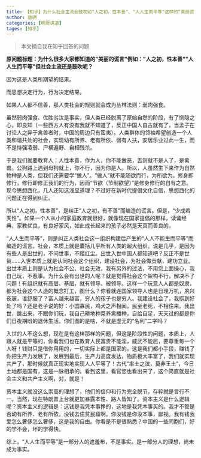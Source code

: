 ```yaml
---
title: 【知乎】为什么社会主流会鼓吹如"人之初，性本善"、"人人生而平等"这样的“美丽谎言”？
author: 唐明
categories: [明哥讲道]
tages: [知乎]
---
```

>本文摘自我在知乎回答的问题

**原问题标题：为什么很多大家都知道的"美丽的谎言"例如："人之初，性本善""人人生而平等"但社会主流还是鼓吹呢？**

因为这是人类所期望的结果。

而思想决定行为，行为决定结果。

<!--以上为摘要内容-->

如果人人都不信善，那人类社会的规则就会成为丛林法则：弱肉强食。

虽然弱肉强食、优胜劣汰是事实，但人类已经脱离了原始自然的阶段，有了恻隐之心，即良知（一些西方人有没有我就不知道了，反正中国人自古就有了，当孟子在讨论人之异于禽兽者时，中国的周边只有蛮夷）。人类群体的领袖希望创造一个人类和谐共处的社会，实现幼有所养、老有所依、弱有人扶，安居乐业过此一生，而不是恃强凌弱、尸横遍野、自相残杀。

于是我们就要教育人：人性本善，作为人，你不能做恶，否则就不是人了，是禽兽。公狗路上遇到母狗就上，你不行，因为你是人。所以，人虽然生下来作为自然物种是人类，但我们还需要学“做人”。“做人”就不能随欲而行，为所欲为。修身即修行，修行即修正我们的行为，因而“节欲（节制欲望）”是修身修行的自有之意。现今思想西化，几人还知这浅显道理？不过好在新时代提倡文化自信，思想西化的问题正在得到纠正。

所以“人之初，性本善”，是纠正“人之初，有不善”而编造的谎言。但是，“少成若天性”。如果一个人从小的家庭教育就很好，就像现在国家提倡的那样，读诵经典，家教优良，有良好家风，如此成长起来的孩子必然是天真而善良的。

“人人生而平等”，则是纠正人类社会这一组织构建后产生的“人人不能生而平等”而编造的谎言。社会，本质上就是囊括几乎所有人类的超大组织。说是几乎，是因为有些人是出世的，不问世事，不踏红尘。出世入世中国人都知道吧？反正不是世贸……入世本质上就是认同社会这个组织，建设社会，为社会做贡献，建功立业。出世本质上则是认为社会不公、社会无效，我有另外的过法，不用您上面操心，我自己玩，不惹事。为什么会有出世的人呢？就是觉得社会这个架构不行，解决不了问题！有组织就有高层、基层，就有领导、被领导。这样一个玩意人人都是奴隶，都为社会这个人造的概念打工，图什么？你看就连国家领导人也是日理万机，夙兴夜寐，谁舒服了？富人越来越富，穷人的孩子也是穷人。我建设社会了，我捞到好处了吗？还是老子说的好：小国寡民，鸡犬之声相闻，民至老死，不相往来。我出世，跳出来，不跟你们玩，我自己耕地种菜养禽播种，自给自足，天天过的都是你们日夜期盼的退休生活。你们图的是啥，不就是虚无的“名利”二字吗？

入世的人不这么想，现在是有这样那样的问题，但这是阶段性的问题，本质上，人跟人就是平等的，你看我们也在教育人民富贵不能淫，威武不能屈，要尊重每一个人呀！钱财只是借你用用的，一切实际上都是国家的。这是我们都小手段，赚钱了你把生产力发展了，发展到最后，生产力高度发达，物质极大丰富了，我们就实现共产了，那时候就真正现实地实现人人平等了！古代“率土之滨，莫非王土”，今日土地都是国有，这是一脉相承的。看到这里，看官您也看出来了，这个简直就是社会主义和共产主义啊，对，就是！

资本主义就没这么崇高的理想了，他们的信仰和行为完全脱节，存粹就是言行不一。当然，现在特朗普上台就更加暴露本性、路人皆知了。资本主义是什么逻辑呢？资本主义的逻辑是：这钱是我凭本事挣的，这地是我凭本事买的。我才不管是否幼有所养、老有所依，没钱去住贫民窟啊。你没钱是你没本事，鄙视。我有钱我爱怎么奢侈怎么奢侈，这是我的自由。你看是不是很熟悉？中国的一些同胞们，好的学不会，坏的学得快。

综上，“人人生而平等”是一部分人的遮羞布，不是事实。是一部分人的理想，尚未成为事实。